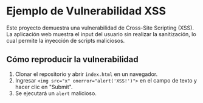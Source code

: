 # Ejemplo de Vulnerabilidad XSS

Este proyecto demuestra una vulnerabilidad de Cross-Site Scripting (XSS). La aplicación web muestra el input del usuario sin realizar la sanitización, lo cual permite la inyección de scripts maliciosos.

## Cómo reproducir la vulnerabilidad

1. Clonar el repositorio y abrir `index.html` en un navegador.
2. Ingresar `<img src="x" onerror="alert('XSS!')">` en el campo de texto y hacer clic en "Submit".
3. Se ejecutará un `alert` malicioso.
